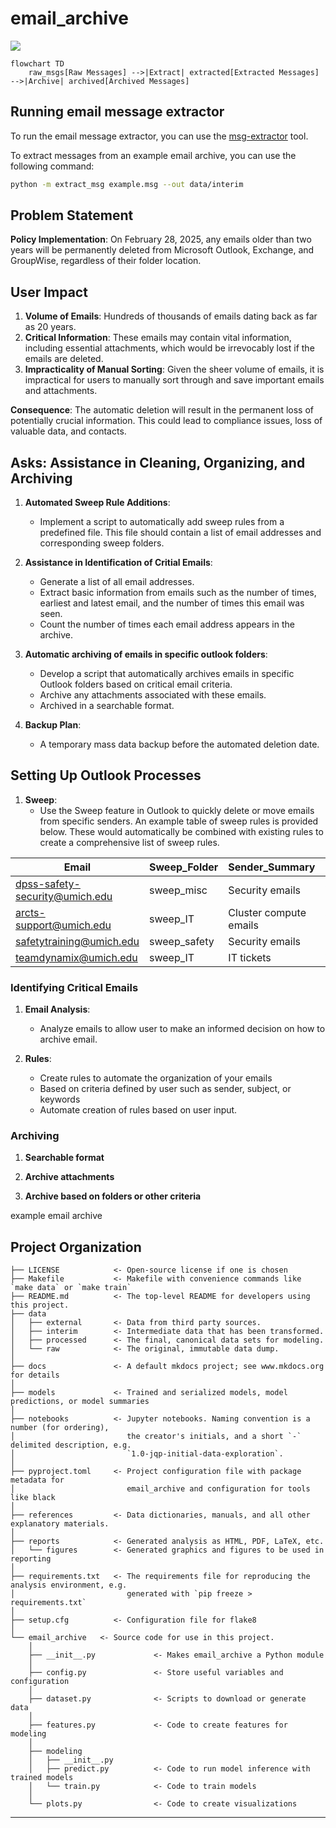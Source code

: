 # email_archive

<a target="_blank" href="https://cookiecutter-data-science.drivendata.org/">
    <img src="https://img.shields.io/badge/CCDS-Project%20template-328F97?logo=cookiecutter" />
</a>

```mermaid
flowchart TD
    raw_msgs[Raw Messages] -->|Extract| extracted[Extracted Messages] -->|Archive| archived[Archived Messages]
```


## Running email message extractor
To run the email message extractor, you can use the [msg-extractor](https://github.com/TeamMsgExtractor/msg-extractor/tree/master) tool.


To extract messages from an example email archive, you can use the following command:

```bash
python -m extract_msg example.msg --out data/interim
```



## Problem Statement

**Policy Implementation**: On February 28, 2025, any emails older than two years will be permanently deleted from Microsoft Outlook, Exchange, and GroupWise, regardless of their folder location.



## User Impact
1. **Volume of Emails**: Hundreds of thousands of emails dating back as far as 20 years.
2. **Critical Information**: These emails may contain vital information, including essential attachments, which would be irrevocably lost if the emails are deleted.
3. **Impracticality of Manual Sorting**: Given the sheer volume of emails, it is impractical for users to manually sort through and save important emails and attachments.

**Consequence**: The automatic deletion will result in the permanent loss of potentially crucial information. This could lead to compliance issues, loss of valuable data, and contacts.



## Asks:  Assistance in Cleaning, Organizing, and Archiving

1. **Automated Sweep Rule Additions**:
    - Implement a script to automatically add sweep rules from a predefined file. This file should contain a list of email addresses and corresponding sweep folders.



2. **Assistance in Identification of Critial Emails**:
    - Generate a list of all email addresses.
    - Extract basic information from emails such as the number of times, earliest and latest email, and the number of times this email was seen.
    - Count the number of times each email address appears in the archive.


3. **Automatic archiving of emails in specific outlook folders**:
    - Develop a script that automatically archives emails in specific Outlook folders based on critical email criteria.
    - Archive any attachments associated with these emails.
    - Archived in a searchable format.

4. **Backup Plan**:
    - A temporary mass data backup before the automated deletion date.




## Setting Up Outlook Processes

1. **Sweep**:
    - Use the Sweep feature in Outlook to quickly delete or move emails from specific senders. An example table of sweep rules is provided below.  These would automatically be combined with existing rules to create a comprehensive list of sweep rules.

| Email                          | Sweep_Folder | Sender_Summary       | Implement |
|--------------------------------|--------------|----------------------|-----------|
| dpss-safety-security@umich.edu | sweep_misc   | Security emails      | Yes       |
| arcts-support@umich.edu        | sweep_IT     | Cluster compute emails| Yes      |
| safetytraining@umich.edu       | sweep_safety | Security emails      | Yes       |
| teamdynamix@umich.edu          | sweep_IT     | IT tickets           | Yes        |



### Identifying Critical Emails


1. **Email Analysis**:
    - Analyze emails to allow user to make an informed decision on how to archive email.


2. **Rules**:
    - Create rules to automate the organization of your emails
    - Based on criteria defined by user such as sender, subject, or keywords
    - Automate creation of rules based on user input.

### Archiving
1. **Searchable format**

2. **Archive attachments**

3. **Archive based on folders or other criteria**



example email archive

## Project Organization

```
├── LICENSE            <- Open-source license if one is chosen
├── Makefile           <- Makefile with convenience commands like `make data` or `make train`
├── README.md          <- The top-level README for developers using this project.
├── data
│   ├── external       <- Data from third party sources.
│   ├── interim        <- Intermediate data that has been transformed.
│   ├── processed      <- The final, canonical data sets for modeling.
│   └── raw            <- The original, immutable data dump.
│
├── docs               <- A default mkdocs project; see www.mkdocs.org for details
│
├── models             <- Trained and serialized models, model predictions, or model summaries
│
├── notebooks          <- Jupyter notebooks. Naming convention is a number (for ordering),
│                         the creator's initials, and a short `-` delimited description, e.g.
│                         `1.0-jqp-initial-data-exploration`.
│
├── pyproject.toml     <- Project configuration file with package metadata for
│                         email_archive and configuration for tools like black
│
├── references         <- Data dictionaries, manuals, and all other explanatory materials.
│
├── reports            <- Generated analysis as HTML, PDF, LaTeX, etc.
│   └── figures        <- Generated graphics and figures to be used in reporting
│
├── requirements.txt   <- The requirements file for reproducing the analysis environment, e.g.
│                         generated with `pip freeze > requirements.txt`
│
├── setup.cfg          <- Configuration file for flake8
│
└── email_archive   <- Source code for use in this project.
    │
    ├── __init__.py             <- Makes email_archive a Python module
    │
    ├── config.py               <- Store useful variables and configuration
    │
    ├── dataset.py              <- Scripts to download or generate data
    │
    ├── features.py             <- Code to create features for modeling
    │
    ├── modeling
    │   ├── __init__.py
    │   ├── predict.py          <- Code to run model inference with trained models
    │   └── train.py            <- Code to train models
    │
    └── plots.py                <- Code to create visualizations
```

--------

